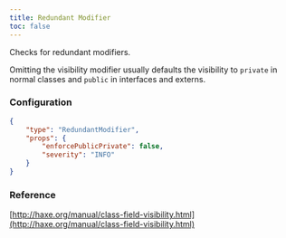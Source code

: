 ```yaml
---
title: Redundant Modifier
toc: false
---
```


Checks for redundant modifiers.

Omitting the visibility modifier usually defaults the visibility to `private` in normal classes and `public` in interfaces and externs.

### Configuration

```json
{
    "type": "RedundantModifier",
    "props": {
        "enforcePublicPrivate": false,
        "severity": "INFO"
    }
}
```

### Reference

[http://haxe.org/manual/class-field-visibility.html](http://haxe.org/manual/class-field-visibility.html)
